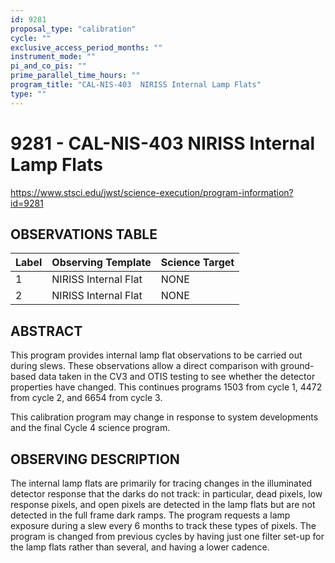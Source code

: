 ```yaml
---
id: 9281
proposal_type: "calibration"
cycle: ""
exclusive_access_period_months: ""
instrument_mode: ""
pi_and_co_pis: ""
prime_parallel_time_hours: ""
program_title: "CAL-NIS-403  NIRISS Internal Lamp Flats"
type: ""
---
```

# 9281 - CAL-NIS-403  NIRISS Internal Lamp Flats
https://www.stsci.edu/jwst/science-execution/program-information?id=9281
## OBSERVATIONS TABLE
| Label | Observing Template | Science Target |
|-------|--------------------|----------------|
| 1     | NIRISS Internal Flat | NONE           |
| 2     | NIRISS Internal Flat | NONE           |

## ABSTRACT

This program provides internal lamp flat observations to be carried out during slews. These observations allow a direct comparison with ground-based data taken in the CV3 and OTIS testing to see whether the detector properties have changed. This continues programs 1503 from cycle 1, 4472 from cycle 2, and 6654 from cycle 3.

This calibration program may change in response to system developments and the final Cycle 4 science program.

## OBSERVING DESCRIPTION

The internal lamp flats are primarily for tracing changes in the illuminated detector response that the darks do not track: in particular, dead pixels, low response pixels, and open pixels are detected in the lamp flats but are not detected in the full frame dark ramps. The program requests a lamp exposure during a slew every 6 months to track these types of pixels. The program is changed from previous cycles by having just one filter set-up for the lamp flats rather than several, and having a lower cadence.
